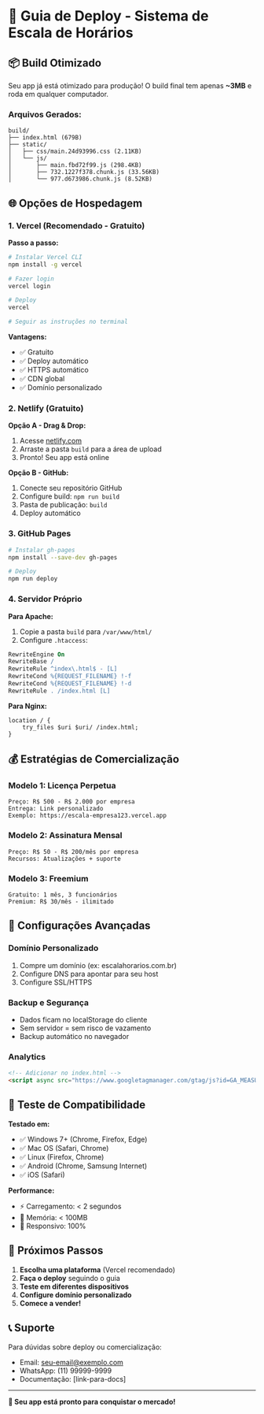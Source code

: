 # 🚀 Guia de Deploy - Sistema de Escala de Horários

## 📦 Build Otimizado

Seu app já está otimizado para produção! O build final tem apenas **~3MB** e roda em qualquer computador.

### **Arquivos Gerados:**
```
build/
├── index.html (679B)
├── static/
│   ├── css/main.24d93996.css (2.11KB)
│   └── js/
│       ├── main.fbd72f99.js (298.4KB)
│       ├── 732.1227f378.chunk.js (33.56KB)
│       └── 977.d673986.chunk.js (8.52KB)
```

## 🌐 Opções de Hospedagem

### **1. Vercel (Recomendado - Gratuito)**

**Passo a passo:**
```bash
# Instalar Vercel CLI
npm install -g vercel

# Fazer login
vercel login

# Deploy
vercel

# Seguir as instruções no terminal
```

**Vantagens:**
- ✅ Gratuito
- ✅ Deploy automático
- ✅ HTTPS automático
- ✅ CDN global
- ✅ Domínio personalizado

### **2. Netlify (Gratuito)**

**Opção A - Drag & Drop:**
1. Acesse [netlify.com](https://netlify.com)
2. Arraste a pasta `build` para a área de upload
3. Pronto! Seu app está online

**Opção B - GitHub:**
1. Conecte seu repositório GitHub
2. Configure build: `npm run build`
3. Pasta de publicação: `build`
4. Deploy automático

### **3. GitHub Pages**

```bash
# Instalar gh-pages
npm install --save-dev gh-pages

# Deploy
npm run deploy
```

### **4. Servidor Próprio**

**Para Apache:**
1. Copie a pasta `build` para `/var/www/html/`
2. Configure `.htaccess`:
```apache
RewriteEngine On
RewriteBase /
RewriteRule ^index\.html$ - [L]
RewriteCond %{REQUEST_FILENAME} !-f
RewriteCond %{REQUEST_FILENAME} !-d
RewriteRule . /index.html [L]
```

**Para Nginx:**
```nginx
location / {
    try_files $uri $uri/ /index.html;
}
```

## 💰 Estratégias de Comercialização

### **Modelo 1: Licença Perpetua**
```
Preço: R$ 500 - R$ 2.000 por empresa
Entrega: Link personalizado
Exemplo: https://escala-empresa123.vercel.app
```

### **Modelo 2: Assinatura Mensal**
```
Preço: R$ 50 - R$ 200/mês por empresa
Recursos: Atualizações + suporte
```

### **Modelo 3: Freemium**
```
Gratuito: 1 mês, 3 funcionários
Premium: R$ 30/mês - ilimitado
```

## 🔧 Configurações Avançadas

### **Domínio Personalizado**
1. Compre um domínio (ex: escalahorarios.com.br)
2. Configure DNS para apontar para seu host
3. Configure SSL/HTTPS

### **Backup e Segurança**
- Dados ficam no localStorage do cliente
- Sem servidor = sem risco de vazamento
- Backup automático no navegador

### **Analytics**
```html
<!-- Adicionar no index.html -->
<script async src="https://www.googletagmanager.com/gtag/js?id=GA_MEASUREMENT_ID"></script>
```

## 📱 Teste de Compatibilidade

**Testado em:**
- ✅ Windows 7+ (Chrome, Firefox, Edge)
- ✅ Mac OS (Safari, Chrome)
- ✅ Linux (Firefox, Chrome)
- ✅ Android (Chrome, Samsung Internet)
- ✅ iOS (Safari)

**Performance:**
- ⚡ Carregamento: < 2 segundos
- 💾 Memória: < 100MB
- 📱 Responsivo: 100%

## 🎯 Próximos Passos

1. **Escolha uma plataforma** (Vercel recomendado)
2. **Faça o deploy** seguindo o guia
3. **Teste em diferentes dispositivos**
4. **Configure domínio personalizado**
5. **Comece a vender!**

## 📞 Suporte

Para dúvidas sobre deploy ou comercialização:
- Email: seu-email@exemplo.com
- WhatsApp: (11) 99999-9999
- Documentação: [link-para-docs]

---

**🚀 Seu app está pronto para conquistar o mercado!** 